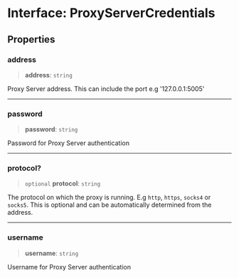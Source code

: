 # Interface: ProxyServerCredentials

## Properties

### address

> **address**: `string`

Proxy Server address. This can include the port e.g '127.0.0.1:5005'

***

### password

> **password**: `string`

Password for Proxy Server authentication

***

### protocol?

> `optional` **protocol**: `string`

The protocol on which the proxy is running. E.g `http`, `https`, `socks4` or `socks5`. This is optional and can be automatically determined from the address.

***

### username

> **username**: `string`

Username for Proxy Server authentication
